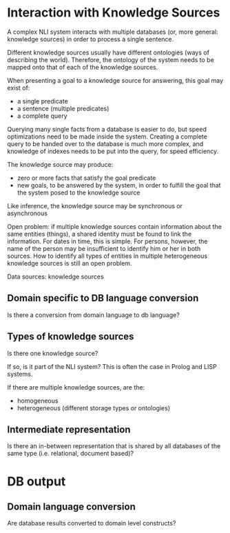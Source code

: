 # Interaction with Knowledge Sources

A complex NLI system interacts with multiple databases (or, more general: knowledge sources) in order to process a single sentence.

Different knowledge sources usually have different ontologies (ways of describing the world). Therefore, the ontology of the system needs to be mapped onto that of each of the knowledge sources.

When presenting a goal to a knowledge source for answering, this goal may exist of:

* a single predicate
* a sentence (multiple predicates)
* a complete query

Querying many single facts from a database is easier to do, but speed optimizations need to be made inside the system.
Creating a complete query to be handed over to the database is much more complex, and knowledge of indexes needs to be put into the query, for speed efficiency.

The knowledge source may produce:

* zero or more facts that satisfy the goal predicate
* new goals, to be answered by the system, in order to fulfill the goal that the system posed to the knowledge source

Like inference, the knowledge source may be synchronous or asynchronous

Open problem: if multiple knowledge sources contain information about the same entities (things), a shared identity must be found to link the information. For dates in time, this is simple. For persons, however, the name of the person may be insufficient to identify him or her in both sources. How to identify all types of entities in multiple heterogeneous knowledge sources is still an open problem.

Data sources: knowledge sources

## Domain specific to DB language conversion

Is there a conversion from domain language to db language?

## Types of knowledge sources

Is there one knowledge source?

If so, is it part of the NLI system?
    This is often the case in Prolog and LISP systems.

If there are multiple knowledge sources, are the:

* homogeneous
* heterogeneous (different storage types or ontologies)

## Intermediate representation

Is there an in-between representation that is shared by all databases of the same type (i.e. relational, document based)?

# DB output

## Domain language conversion

Are database results converted to domain level constructs?

